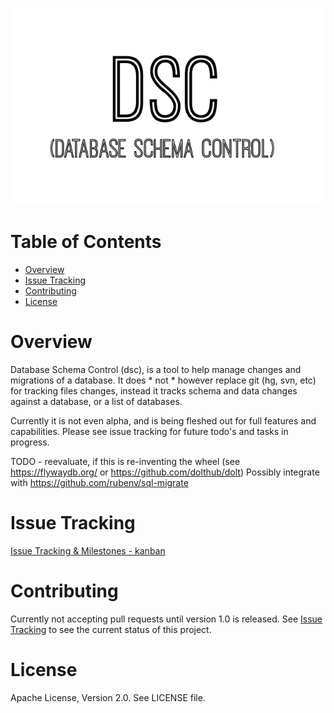 ![DSC - database schema control](./assets/logo.png)

# Table of Contents

- [Overview](#overview)
- [Issue Tracking](#issue-tracking)
- [Contributing](#contributing)
- [License](#license)

# Overview
Database Schema Control (dsc), is a tool to help manage changes and migrations of a database.
It does * not * however replace git (hg, svn, etc) for tracking files changes, instead it tracks
schema and data changes against a database, or a list of databases.

Currently it is not even alpha, and is being fleshed out for full features and capabilities.
Please see issue tracking for future todo's and tasks in progress.

TODO - reevaluate, if this is re-inventing the wheel (see <https://flywaydb.org/> or <https://github.com/dolthub/dolt>)
  Possibly integrate with <https://github.com/rubenv/sql-migrate>

# Issue Tracking
[Issue Tracking & Milestones - kanban](https://trello.com/b/sb7YkvzH/dsc-version-10)

# Contributing
Currently not accepting pull requests until version 1.0 is released.
See [Issue Tracking](#issue-tracking) to see the current status of this project.

# License
Apache License, Version 2.0. See LICENSE file.
